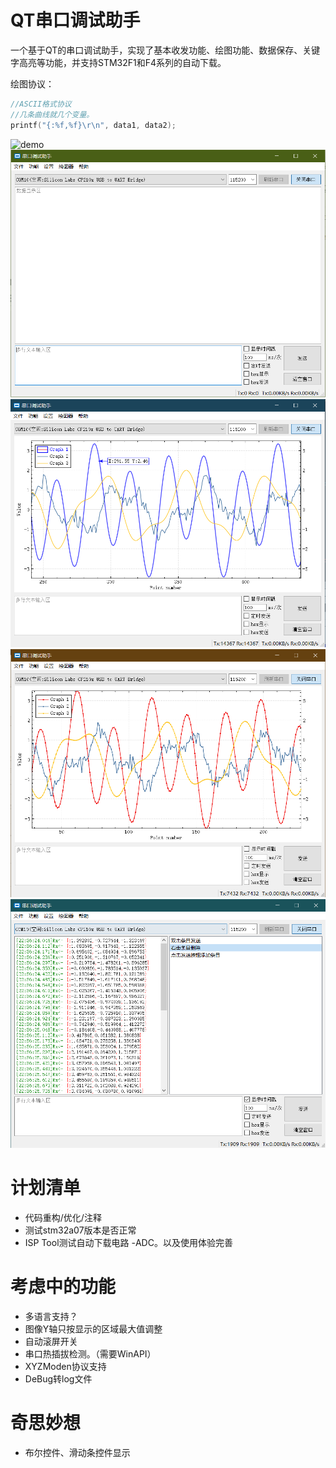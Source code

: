 # QT串口调试助手
  一个基于QT的串口调试助手，实现了基本收发功能、绘图功能、数据保存、关键字高亮等功能，并支持STM32F1和F4系列的自动下载。

绘图协议：

```c
//ASCII格式协议
//几条曲线就几个变量。
printf("{:%f,%f}\r\n", data1, data2);
```

![demo](screenshoot/demo.gif)
![mainwindow](screenshoot/mainwindow.png)
![graphwindow](screenshoot/graphwindow.png)
![scatterline](screenshoot/scatterline.png)
![multistring](screenshoot/multistring.png)

# 计划清单
  - 代码重构/优化/注释
  - 测试stm32a07版本是否正常
  - ISP Tool测试自动下载电路 -ADC。以及使用体验完善

# 考虑中的功能
  - 多语言支持？
  - 图像Y轴只按显示的区域最大值调整
  - 自动滚屏开关
  - 串口热插拔检测。（需要WinAPI）
  - XYZModen协议支持
  - DeBug转log文件

# 奇思妙想
  - 布尔控件、滑动条控件显示